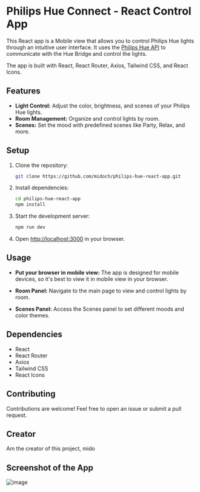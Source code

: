 # Philips Hue Connect - React Control App

This React app is a Mobile view that allows you to control Philips Hue lights through an intuitive user interface.
It uses the [Philips Hue API](https://developers.meethue.com/develop/hue-api/) to communicate with the Hue Bridge and control the lights.

The app is built with React, React Router, Axios, Tailwind CSS, and React Icons.

## Features

- **Light Control:** Adjust the color, brightness, and scenes of your Philips Hue lights.
- **Room Management:** Organize and control lights by room.
- **Scenes:** Set the mood with predefined scenes like Party, Relax, and more.

## Setup

1. Clone the repository:

   ```bash
   git clone https://github.com/midoch/philips-hue-react-app.git
   ```

2. Install dependencies:

   ```bash
   cd philips-hue-react-app
   npm install
   ```

3. Start the development server:

   ```bash
   npm run dev
   ```

4. Open [http://localhost:3000](http://localhost:3000) in your browser.

## Usage

- **Put your browser in mobile view:** The app is designed for mobile devices, so it's best to view it in mobile view in your browser.

- **Room Panel:** Navigate to the main page to view and control lights by room.
- **Scenes Panel:** Access the Scenes panel to set different moods and color themes.

## Dependencies

- React
- React Router
- Axios
- Tailwind CSS
- React Icons

## Contributing

Contributions are welcome! Feel free to open an issue or submit a pull request.

## Creator

Am the creator of this project, mido

## Screenshot of the App

![image](https://github.com/midoch/philips-hue-connect/assets/101448145/d0b5523f-b6a5-458a-a332-cb7ccf37e550)

